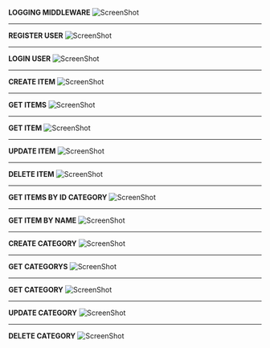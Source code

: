 **LOGGING MIDDLEWARE**
![ScreenShot](images/log.png)

---

**REGISTER USER**
![ScreenShot](images/register.png)

---

**LOGIN USER**
![ScreenShot](images/login.png)

---

**CREATE ITEM**
![ScreenShot](images/create-item.png)

---

**GET ITEMS**
![ScreenShot](images/get-items.png)

---

**GET ITEM**
![ScreenShot](images/get-item.png)

---

**UPDATE ITEM**
![ScreenShot](images/update-item.png)

---

**DELETE ITEM**
![ScreenShot](images/delete-item.png)

---

**GET ITEMS BY ID CATEGORY**
![ScreenShot](images/get-items-by-id.png)

---

**GET ITEM BY NAME**
![ScreenShot](images/get-item-by-name.png)

---

**CREATE CATEGORY**
![ScreenShot](images/create-category.png)

---

**GET CATEGORYS**
![ScreenShot](images/get-categorys.png)

---

**GET CATEGORY**
![ScreenShot](images/get-category.png)

---

**UPDATE CATEGORY**
![ScreenShot](images/update-category.png)

---

**DELETE CATEGORY**
![ScreenShot](images/delete-category.png)
